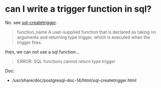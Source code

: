 can I write a trigger function in sql?
======================================
No.
see [sql-createtrigger](https://www.postgresql.org/docs/current/static/sql-createtrigger.html).

> function_name
> A user-supplied function that is declared as taking no arguments and returning type trigger, which is executed when the trigger fires.

then, we can not use a sql function...

> ERROR:  SQL functions cannot return type trigger

Doc: 

* /usr/share/doc/postgresql-doc-14/html/sql-createtrigger.html
